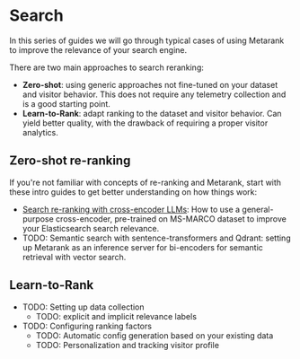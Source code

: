 # Search

In this series of guides we will go through typical cases of using Metarank to improve the relevance of your search engine.

There are two main approaches to search reranking:
* **Zero-shot**: using generic approaches not fine-tuned on your dataset and visitor behavior. This does not require any telemetry collection and is a good starting point.
* **Learn-to-Rank**: adapt ranking to the dataset and visitor behavior. Can yield better quality, with the drawback of requiring a proper visitor analytics.

## Zero-shot re-ranking

If you're not familiar with concepts of re-ranking and Metarank, start with these intro guides to get better understanding on how things work:

* [Search re-ranking with cross-encoder LLMs](cross-encoders.md): How to use a general-purpose cross-encoder, pre-trained on MS-MARCO dataset to improve your Elasticsearch search relevance.
* TODO: Semantic search with sentence-transformers and Qdrant: setting up Metarank as an inference server for bi-encoders for semantic retrieval with vector search.

## Learn-to-Rank

* TODO: Setting up data collection
  * TODO: explicit and implicit relevance labels
* TODO: Configuring ranking factors
  * TODO: Automatic config generation based on your existing data
  * TODO: Personalization and tracking visitor profile


